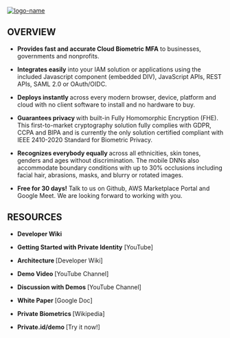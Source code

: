 [![logo-name](https://github.com/openinfer/PrivateIdentity/blob/master/images/CBMFA%20White%20Space%20on%20Right.png)](https://www.private.id/)

## OVERVIEW
* <b>Provides fast and accurate Cloud Biometric MFA</b> to businesses, governments and nonprofits.

* <b>Integrates easily</b> into your IAM solution or applications using the included Javascript component (embedded DIV), JavaScript APIs, REST APIs, SAML 2.0 or OAuth/OIDC.

* <b>Deploys instantly </b>across every modern browser, device, platform and cloud with no client software to install and no hardware to buy.

* <b>Guarantees privacy </b>with built-in Fully Homomorphic Encryption (FHE). This first-to-market cryptography solution fully complies with GDPR, CCPA and BIPA and is currently the only solution certified compliant with IEEE 2410-2020 Standard for Biometric Privacy.

* <b>Recognizes everybody equally </b>across all ethnicities, skin tones, genders and ages without discrimination. The mobile DNNs also accommodate boundary conditions with up to 30% occlusions including facial hair, abrasions, masks, and blurry or rotated images.

* <b>Free for 30 days!</b> Talk to us on Github, AWS Marketplace Portal and Google Meet. We are looking forward to working with you.

## RESOURCES

* <b>Developer Wiki</b>

* <b>Getting Started with Private Identity</b> [YouTube]

* <b>Architecture </b>[Developer Wiki]

* <b>Demo Video </b>[YouTube Channel]

* <b>Discussion with Demos </b>[YouTube Channel]

* <b>White Paper </b> [Google Doc]

* <b>Private Biometrics </b>[Wikipedia]

* <b>Private.id/demo </b> [Try it now!]

## 